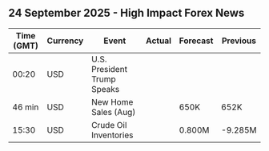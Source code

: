 ## 24 September 2025 - High Impact Forex News

| Time (GMT) | Currency | Event | Actual | Forecast | Previous |
|------|----------|-------|--------|----------|----------|
| 00:20 | USD | U.S. President Trump Speaks |  |  |  |
| 46 min | USD | New Home Sales (Aug) |  | 650K | 652K |
| 15:30 | USD | Crude Oil Inventories |  | 0.800M | -9.285M |

